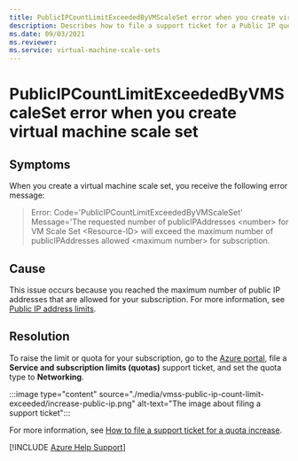 ```yaml
---
title: PublicIPCountLimitExceededByVMScaleSet error when you create virtual machine scale set
description: Describes how to file a support ticket for a Public IP quota increase.
ms.date: 09/03/2021
ms.reviewer: 
ms.service: virtual-machine-scale-sets
---
```

# PublicIPCountLimitExceededByVMScaleSet error when you create virtual machine scale set

## Symptoms

When you create a virtual machine scale set, you receive the following error message:

>Error: Code='PublicIPCountLimitExceededByVMScaleSet' Message='The requested number of publicIPAddresses &lt;number&gt; for VM Scale Set &lt;Resource-ID&gt; will exceed the maximum number of publicIPAddresses allowed &lt;maximum number&gt; for subscription.

## Cause

This issue occurs because you reached the maximum number of public IP addresses that are allowed for your subscription. For more information, see [Public IP address limits](/azure/azure-resource-manager/management/azure-subscription-service-limits#publicip-address).

## Resolution

To raise the limit or quota for your subscription, go to the [Azure portal]( https://portal.azure.com/#blade/Microsoft_Azure_Support/HelpAndSupportBlade/newsupportrequest), file a **Service and subscription limits (quotas)** support ticket, and set the quota type to **Networking**.

:::image type="content" source="./media/vmss-public-ip-count-limit-exceeded/increase-public-ip.png" alt-text="The image about filing a support ticket":::

For more information, see [How to file a support ticket for a quota increase](/azure/azure-resource-manager/templates/error-resource-quota#solution).

[!INCLUDE [Azure Help Support](../../../includes/azure-help-support.md)]
